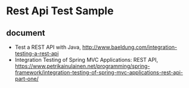 
# Rest Api Test Sample

## document
- Test a REST API with Java, http://www.baeldung.com/integration-testing-a-rest-api
- Integration Testing of Spring MVC Applications: REST API, https://www.petrikainulainen.net/programming/spring-framework/integration-testing-of-spring-mvc-applications-rest-api-part-one/

